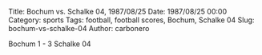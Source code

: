 Title: Bochum vs. Schalke 04, 1987/08/25
Date: 1987/08/25 00:00
Category: sports
Tags: football, football scores, Bochum, Schalke 04
Slug: bochum-vs-schalke-04
Author: carbonero


Bochum 1 - 3 Schalke 04
